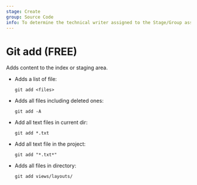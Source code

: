 ```yaml
---
stage: Create
group: Source Code
info: To determine the technical writer assigned to the Stage/Group associated with this page, see https://about.gitlab.com/handbook/product/ux/technical-writing/#assignments
---
```


# Git add **(FREE)**

Adds content to the index or staging area.

- Adds a list of file:

  ```shell
  git add <files>
  ```

- Adds all files including deleted ones:

  ```shell
  git add -A
  ```

- Add all text files in current dir:

  ```shell
  git add *.txt
  ```

- Add all text file in the project:

  ```shell
  git add "*.txt*"
  ```

- Adds all files in directory:

  ```shell
  git add views/layouts/
  ```
